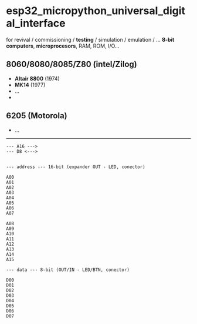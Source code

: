 # esp32_micropython_universal_digital_interface

for revival / commissioning / **testing** / simulation / emulation / ... **8-bit computers**, **microprocesors**, RAM, ROM, I/O...

## 8060/8080/8085/Z80 (intel/Zilog)
- **Altair 8800** (1974)
- **MK14** (1977)
- ...
- 
## 6205 (Motorola)
- ... 

---

```
--- A16 --->
--- D8 <--->


--- address --- 16-bit (expander OUT - LED, conector)

A00
A01
A02
A03
A04
A05
A06
A07

A08
A09
A10
A11
A12
A13
A14
A15

--- data --- 8-bit (OUT/IN - LED/BTN, conector)

D00
D01
D02
D03
D04
D05
D06
D07

```
